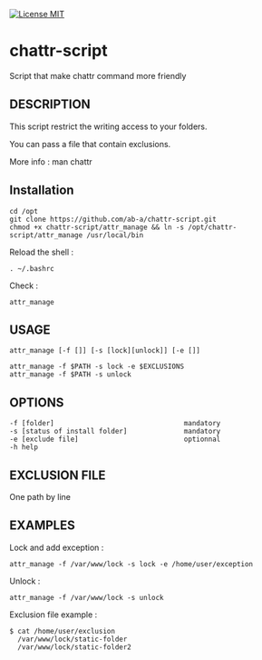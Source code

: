 [![License MIT](https://img.shields.io/badge/license-MIT-lightgrey.svg?style=flat-square)](LICENSE)

# chattr-script
Script that make chattr command more friendly  

## DESCRIPTION
This script restrict the writing access to your folders.

You can pass a file that contain exclusions.

More info : man chattr

## Installation

```
cd /opt
git clone https://github.com/ab-a/chattr-script.git
chmod +x chattr-script/attr_manage && ln -s /opt/chattr-script/attr_manage /usr/local/bin
```
Reload the shell : 
```
. ~/.bashrc
```
Check :
```
attr_manage
```
## USAGE

```
attr_manage [-f []] [-s [lock][unlock]] [-e []]
```
```
attr_manage -f $PATH -s lock -e $EXCLUSIONS
attr_manage -f $PATH -s unlock
```
## OPTIONS
```
-f [folder]                                mandatory
-s [status of install folder]              mandatory
-e [exclude file]                          optionnal
-h help
```
## EXCLUSION FILE
One path by line

## EXAMPLES
Lock and add exception :
```
attr_manage -f /var/www/lock -s lock -e /home/user/exception
```
Unlock :
```
attr_manage -f /var/www/lock -s unlock
```
Exclusion file example :
```
$ cat /home/user/exclusion
  /var/www/lock/static-folder
  /var/www/lock/static-folder2
```
